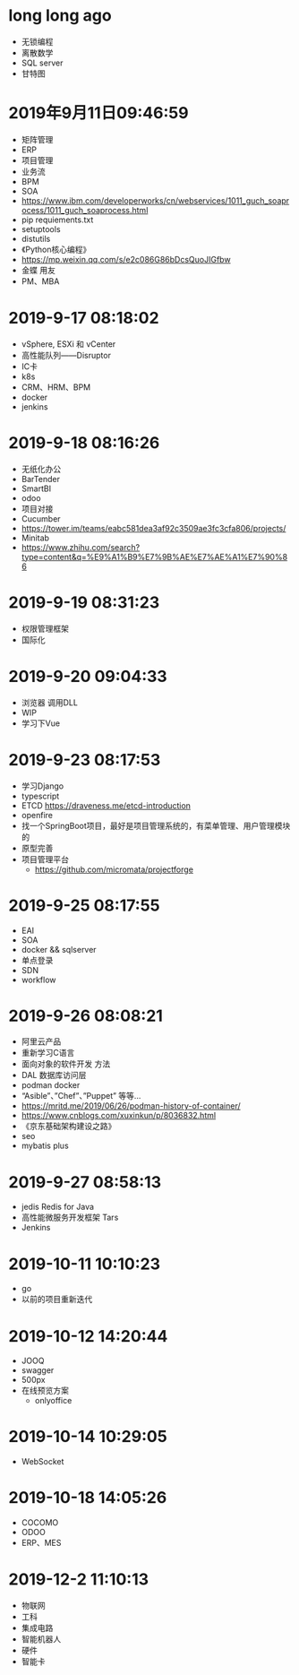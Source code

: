 # long long ago
- 无锁编程
- 离散数学
- SQL server
- 甘特图

# 2019年9月11日09:46:59
- 矩阵管理
- ERP
- 项目管理
- 业务流
- BPM
- SOA
- https://www.ibm.com/developerworks/cn/webservices/1011_guch_soaprocess/1011_guch_soaprocess.html
- pip requiements.txt
- setuptools 
- distutils
- 《Python核心编程》
- https://mp.weixin.qq.com/s/e2c086G86bDcsQuoJIGfbw
- 金蝶 用友
- PM、MBA

# 2019-9-17 08:18:02
- vSphere, ESXi 和 vCenter
- 高性能队列——Disruptor
- IC卡
- k8s
- CRM、HRM、BPM
- docker
- jenkins

# 2019-9-18 08:16:26
- 无纸化办公
- BarTender
- SmartBI
- odoo
- 项目对接
- Cucumber
- https://tower.im/teams/eabc581dea3af92c3509ae3fc3cfa806/projects/
- Minitab
- https://www.zhihu.com/search?type=content&q=%E9%A1%B9%E7%9B%AE%E7%AE%A1%E7%90%86

# 2019-9-19 08:31:23
- 权限管理框架
- 国际化

# 2019-9-20 09:04:33
- 浏览器 调用DLL
- WIP
- 学习下Vue

# 2019-9-23 08:17:53
- 学习Django
- typescript
- ETCD https://draveness.me/etcd-introduction
- openfire
- 找一个SpringBoot项目，最好是项目管理系统的，有菜单管理、用户管理模块的
- 原型完善 
- 项目管理平台
	- https://github.com/micromata/projectforge

# 2019-9-25 08:17:55
- EAI
- SOA
- docker && sqlserver
- 单点登录
- SDN
- workflow

# 2019-9-26 08:08:21
- 阿里云产品
- 重新学习C语言
- 面向对象的软件开发 方法
- DAL 数据库访问层
- podman docker
- “Asible”、”Chef”、”Puppet” 等等…
- https://mritd.me/2019/06/26/podman-history-of-container/
- https://www.cnblogs.com/xuxinkun/p/8036832.html
- 《京东基础架构建设之路》
- seo
- mybatis plus

# 2019-9-27 08:58:13
- jedis Redis for Java
- 高性能微服务开发框架 Tars
- Jenkins

# 2019-10-11 10:10:23
- go
- 以前的项目重新迭代

# 2019-10-12 14:20:44
- JOOQ
- swagger
- 500px
- 在线预览方案
	- onlyoffice

# 2019-10-14 10:29:05
- WebSocket

# 2019-10-18 14:05:26
- COCOMO
- ODOO
- ERP、MES

# 2019-12-2 11:10:13
- 物联网
- 工科
- 集成电路
- 智能机器人
- 硬件
- 智能卡
